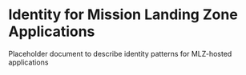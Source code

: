 # Identity for Mission Landing Zone Applications
Placeholder document to describe identity patterns for MLZ-hosted applications